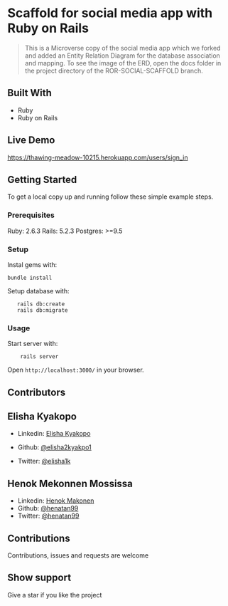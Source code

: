 # Scaffold for social media app with Ruby on Rails

> This is a Microverse copy of the social media app which we forked and added an Entity Relation Diagram for the database association and mapping. To see the image of the ERD, open the docs folder in the project directory of the ROR-SOCIAL-SCAFFOLD branch.

## Built With

- Ruby
- Ruby on Rails

## Live Demo

https://thawing-meadow-10215.herokuapp.com/users/sign_in

## Getting Started

To get a local copy up and running follow these simple example steps.

### Prerequisites

Ruby: 2.6.3
Rails: 5.2.3
Postgres: >=9.5

### Setup

Instal gems with:

```
bundle install
```

Setup database with:

```
   rails db:create
   rails db:migrate
```

### Usage

Start server with:

```
    rails server
```

Open `http://localhost:3000/` in your browser.

## Contributors

## Elisha Kyakopo

- Linkedin: [Elisha Kyakopo](https://www.linkedin.com/in/elisha-kyakopo/)
  
- Github: [@elisha2kyakpo1](https://github.com/elisha2kyakpo1)
- Twitter: [@elisha1k](https://twitter.com/Elisha1k)

## Henok Mekonnen Mossissa

- Linkedin: [Henok Makonen](https://www.linkedin.com/in/henok-mekonnen-2a251613/)
- Github: [@henatan99](https://github.com/henatan99)
- Twitter: [@henatan99](https://twitter.com/henatan99)

## Contributions

Contributions, issues and requests are welcome

## Show support

Give a star if you like the project